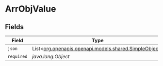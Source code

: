 # ArrObjValue


## Fields

| Field                                                                                        | Type                                                                                         | Required                                                                                     | Description                                                                                  |
| -------------------------------------------------------------------------------------------- | -------------------------------------------------------------------------------------------- | -------------------------------------------------------------------------------------------- | -------------------------------------------------------------------------------------------- |
| `json`                                                                                       | List<[org.openapis.openapi.models.shared.SimpleObject](../../models/shared/SimpleObject.md)> | :heavy_minus_sign:                                                                           | N/A                                                                                          |
| `required`                                                                                   | *java.lang.Object*                                                                           | :heavy_minus_sign:                                                                           | N/A                                                                                          |